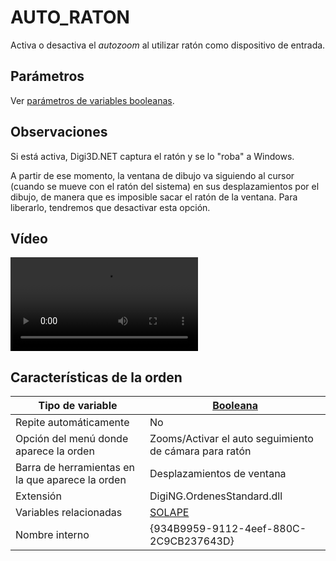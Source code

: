 # AUTO_RATON

Activa o desactiva el _autozoom_ al utilizar ratón como dispositivo de entrada.

## Parámetros

Ver [parámetros de variables booleanas](../../../ordenes/variables/variables-booleanas.md).

## Observaciones

Si está activa, Digi3D.NET captura el ratón y se lo "roba" a Windows.

A partir de ese momento, la ventana de dibujo va siguiendo al cursor (cuando se mueve con el ratón del sistema) en sus desplazamientos por el dibujo, de manera que es imposible sacar el ratón de la ventana. Para liberarlo, tendremos que desactivar esta opción.

## Vídeo

<video controls>
    <source src="https://digi21.blob.core.windows.net/videos-ayuda/AUTO_RATON.mp4" type="video/mp4">
</video>

## Características de la orden

| Tipo de variable                                 | [Booleana](../../../ordenes/variables/variables-booleanas.md) |
| ------------------------------------------------ | ------------------------------------------------------------- |
| Repite automáticamente                           | No                                                            |
| Opción del menú donde aparece la orden           | Zooms/Activar el auto seguimiento de cámara para ratón        |
| Barra de herramientas en la que aparece la orden | Desplazamientos de ventana                                    |
| Extensión                                        | DigiNG.OrdenesStandard.dll                                    |
| Variables relacionadas                           | [SOLAPE](../s/solape.md)                                      |
| Nombre interno                                   | {934B9959-9112-4eef-880C-2C9CB237643D}                        |
